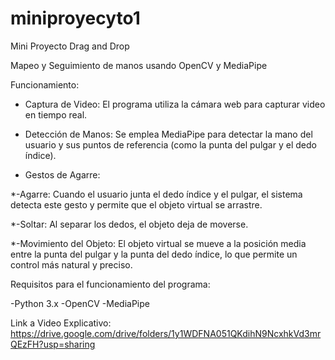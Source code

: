 # miniproyecyto1
Mini Proyecto Drag and Drop


Mapeo y Seguimiento de manos usando OpenCV y MediaPipe

Funcionamiento:

- Captura de Video: El programa utiliza la cámara web para capturar video en tiempo real.

- Detección de Manos: Se emplea MediaPipe para detectar la mano del usuario y sus puntos de referencia (como la punta del pulgar y el dedo índice).

- Gestos de Agarre:

*-Agarre: Cuando el usuario junta el dedo índice y el pulgar, el sistema detecta este gesto y permite que el objeto virtual se arrastre.

*-Soltar: Al separar los dedos, el objeto deja de moverse.

*-Movimiento del Objeto: El objeto virtual se mueve a la posición media entre la punta del pulgar y la punta del dedo índice, lo que permite un control más natural y preciso.

Requisitos para el funcionamiento del programa:

-Python 3.x
-OpenCV
-MediaPipe

Link a Video Explicativo: https://drive.google.com/drive/folders/1y1WDFNA051QKdihN9NcxhkVd3mrQEzFH?usp=sharing
